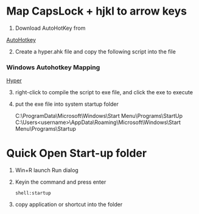# Map CapsLock + hjkl to arrow keys

1. Download AutoHotKey from 

[AutoHotkey](https://www.autohotkey.com/)

2. Create a hyper.ahk file and copy the following script into the file
### Windows Autohotkey Mapping
[Hyper](./hyper.ahk)
   
3. right-click to compile the script to exe file, and click the exe to execute

4. put the exe file into system startup folder

   C:\ProgramData\Microsoft\Windows\Start Menu\Programs\StartUp
   C:\Users\<username>\AppData\Roaming\Microsoft\Windows\Start Menu\Programs\Startup
# Quick Open Start-up folder

1. Win+R launch Run dialog

2. Keyin the command and press enter

   `shell:startup`

3. copy application or shortcut into the folder
